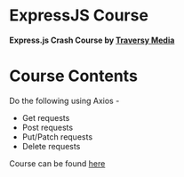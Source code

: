 # ExpressJS Course

**Express.js Crash Course by [Traversy Media](https://www.youtube.com/@TraversyMedia)**

# Course Contents

Do the following using Axios -
  - Get requests
  - Post requests
  - Put/Patch requests
  - Delete requests
  
Course can be found [here](https://www.youtube.com/watch?v=L72fhGm1tfE)

